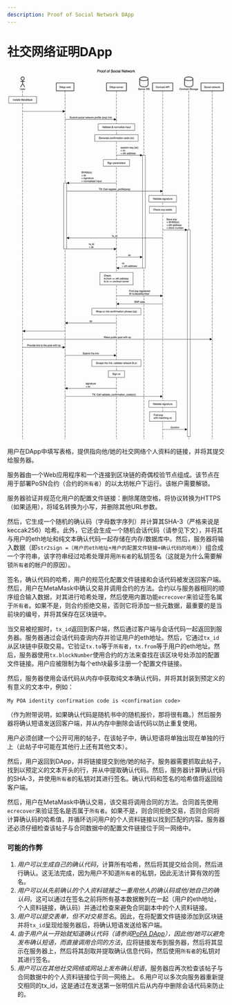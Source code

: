 ```yaml
---
description: Proof of Social Network DApp
---
```


# 社交网络证明DApp

![&#x70B9;&#x51FB;&#x56FE;&#x7247;&#x53EF;&#x653E;&#x5927;](../../../../.gitbook/assets/posn.png)

用户在DApp中填写表格，提供指向他/她的社交网络个人资料的链接，并将其提交给服务器。

服务器由一个Web应用程序和一个连接到区块链的奇偶校验节点组成。该节点在用于部署PoSN合约（合约的`所有者`）的以太坊帐户下运行。该帐户需要解锁。

服务器验证并规范化用户的配置文件链接：删除尾随空格，将协议转换为HTTPS（如果适用），将域名转换为小写，并删除其他URL参数。

然后，它生成一个随机的确认码（字母数字序列）并计算其SHA-3（严格来说是keccak256）哈希。此外，它还会生成一个随机会话代码（请参见下文），并将其与用户的eth地址和纯文本确认代码一起存储在内存/数据库中。然后，服务器将输入数据（即`str2sign =（用户的eth地址+用户的配置文件链接+确认代码的哈希）`）组合成一个字符串，该字符串经过哈希处理并用`所有者`的私钥签名（这就是为什么需要解锁`所有者`的帐户的原因）。

签名，确认代码的哈希，用户的规范化配置文件链接和会话代码被发送回客户端。然后，用户在MetaMask中确认交易并调用合约的方法。合约以与服务器相同的顺序组合输入数据，对其进行哈希处理，然后使用内置功能`ecrecover`来验证签名属于`所有者`。如果不是，则合约拒绝交易，否则它将添加一些元数据，最重要的是当前块的编号，并将其保存在区块链中。

当交易被挖掘时，`tx_id`返回到客户端，然后通过客户端与会话代码一起返回到服务器。服务器通过会话代码查询内存并验证用户的eth地址。然后，它通过`tx_id`从区块链中获取交易。它验证`tx.to`等于`所有者`，`tx.from`等于用户的eth地址。然后，服务器使用`tx.blockNumber`使用合约的方法来查找在该区块号处添加的配置文件链接。用户应被限制为每个eth块最多注册一个配置文件链接。

然后，服务器使用会话代码从内存中获取纯文本确认代码，并将其封装到预定义的有意义的文本中，例如：

```text
My POA identity confirmation code is <confirmation code>
```

（作为附带说明，如果确认代码是随机书中的随机报价，那将很有趣。）然后服务器将确认短语发送回客户端，并从内存中删除会话代码以防止重复使用。

用户必须创建一个公开可用的帖子，在该帖子中，确认短语将单独出现在单独的行上（此帖子中可能在其他行上还有其他文本）。

然后，用户返回到DApp，并将链接提交到他/她的帖子。服务器需要抓取此帖子，找到以预定义的文本开头的行，并从中提取确认代码。然后，服务器计算确认代码的SHA-3，并使用`所有者`的私钥对其进行签名。确认代码和签名的哈希值将返回给客户端。

然后，用户在MetaMask中确认交易，该交易将调用合同的方法。合同首先使用`ecrecover`来验证签名是否属于`所有者`。如果不是，则合同拒绝交易，否则合同将计算确认码的哈希值，并循环访问用户的个人资料链接以找到匹配的内容。服务器还必须仔细检查该帖子与合同数据中的配置文件链接位于同一网络中。

### 可能的作弊

1. _用户可以生成自己的确认代码_，计算所有哈希，然后将其提交给合同，然后进行确认。这无法完成，因为用户不知道`所有者`的私钥，因此无法计算有效的签名。
2. _用户可以从先前确认的个人资料链接之一重用他人的确认码或他/她自己的确认码_，这可以通过在签名之前将所有基本数据散列在一起（用户的eth地址，个人资料链接，确认码）并通过检查来避免合同副本中的个人资料链接。
3. _用户可以提交表单，但不对交易签名_。因此，在将配置文件链接添加到区块链并将`tx_id`呈现给服务器后，将确认短语发送给客户端。
4. _由于用户从一开始就知道确认代码（请参阅_[_PoPA DApp_](proof-of-physical-address-popa-dapp.md)_），因此他/她可以避免发布确认短语，而直接调用合同的方法_，应将链接发布到服务器，然后将其显示在服务器上，然后将其刮取并提取确认信息代码，然后使用`所有者`的私钥对其进行签名。
5. _用户可以在其他社交网络或网站上发布确认短语_，服务器应再次检查该帖子与合同数据中的个人资料链接位于同一网络上。 6.用户可以多次向服务器重新提交相同的tx\_id，这是通过在发送第一张明信片后从内存中删除会话代码来防止的。

